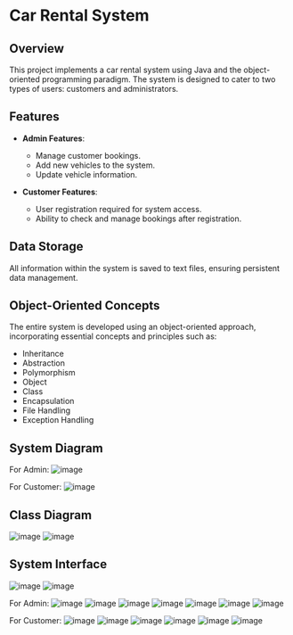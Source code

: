 # Car Rental System 

## Overview

This project implements a car rental system using Java and the object-oriented programming paradigm. The system is designed to cater to two types of users: customers and administrators.

## Features

- **Admin Features**:
  - Manage customer bookings.
  - Add new vehicles to the system.
  - Update vehicle information.

- **Customer Features**:
  - User registration required for system access.
  - Ability to check and manage bookings after registration.

## Data Storage

All information within the system is saved to text files, ensuring persistent data management.

## Object-Oriented Concepts

The entire system is developed using an object-oriented approach, incorporating essential concepts and principles such as:
- Inheritance
- Abstraction
- Polymorphism
- Object
- Class
- Encapsulation
- File Handling
- Exception Handling

## System Diagram
For Admin:
![image](https://github.com/user-attachments/assets/f5123dea-fbdc-4586-8122-28975a10d7ea)

For Customer:
![image](https://github.com/user-attachments/assets/8a7f8a9d-2450-48cb-a491-ee834dba80cb)

## Class Diagram
![image](https://github.com/user-attachments/assets/d89c0dff-8997-40e3-99ea-4f24c7c02e42)
![image](https://github.com/user-attachments/assets/5b88e1e7-2ede-4e7d-ac3b-4f95d10dd214)

## System Interface
![image](https://github.com/user-attachments/assets/f66fe300-301b-4e1f-b4cf-9ab08966a98c)
![image](https://github.com/user-attachments/assets/87a310db-1133-4f5f-9fd7-57bebac9475f)

For Admin:
![image](https://github.com/user-attachments/assets/303daf77-9c55-4c56-bed7-b6a5c2fc2e7e)
![image](https://github.com/user-attachments/assets/3788a9d2-e861-4716-9302-28cf7016cd80)
![image](https://github.com/user-attachments/assets/a4130c59-f470-48e5-b604-82514913add7)
![image](https://github.com/user-attachments/assets/ec01b7e3-559f-42c2-a72b-f5a87c6a5de1)
![image](https://github.com/user-attachments/assets/bd968739-a8ce-4b3d-9f35-6dc0e3a1b98b)
![image](https://github.com/user-attachments/assets/ac105913-3a21-4774-8da0-22665fc32cfc)
![image](https://github.com/user-attachments/assets/848fb8df-f1be-4758-903c-538b4e9c0f83)

For Customer:
![image](https://github.com/user-attachments/assets/07a4a0c1-3f9f-4afe-88e7-75ef6c603f76)
![image](https://github.com/user-attachments/assets/a4a7d67a-0989-43e0-bd04-259644a6ceef)
![image](https://github.com/user-attachments/assets/9bf01feb-21ce-4bf1-acc5-2dbd1c65b0b8)
![image](https://github.com/user-attachments/assets/0f5fac12-70b6-4917-97cb-13ac33e9a57d)
![image](https://github.com/user-attachments/assets/8a6d2272-adcd-4805-978a-60f0ea453474)
![image](https://github.com/user-attachments/assets/fa66a9c7-aa16-4cf9-9500-daaefd22e06a)












